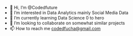 - 👋 Hi, I’m @Codedfuture
- 👀 I’m interested in Data Analytics mainly Social Media Data
- 🌱 I’m currently learning Data Science 0 to hero
- 💞️ I’m looking to collaborate on somewhat similar projects
- 📫 How to reach me codedfucha@gmail.com

<!---
Codedfuture/Codedfuture is a ✨ special ✨ repository because its `README.md` (this file) appears on your GitHub profile.
You can click the Preview link to take a look at your changes.
--->
